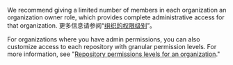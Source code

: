 We recommend giving a limited number of members in each organization an organization owner role, which provides complete administrative access for that organization. 更多信息请参阅“[组织的权限级别](/organizations/managing-peoples-access-to-your-organization-with-roles/permission-levels-for-an-organization)”。

For organizations where you have admin permissions, you can also customize access to each repository with granular permission levels. For more information, see "[Repository permissions levels for an organization](/organizations/managing-access-to-your-organizations-repositories/repository-permission-levels-for-an-organization)."
